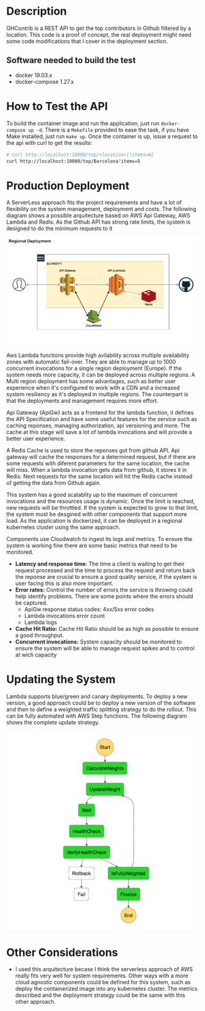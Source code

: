 # Description
GHContrib is a REST API to get the top contributors in Github filtered by a location. This code is a proof of concept, the real deployment might need some code modifications that I cover in the deployment section.

## Software needed to build the test
 * docker 19.03.x
 * docker-compose 1.27.x

# How to Test the API
To build the container image and run the application, just run `docker-compose up -d`. There is a `Makefile` provided to ease the task, if you have Make installed, just run `make up`. Once the container is up, issue a request to the api with curl to get the results:

```bash
# curl http://localhost:10000/top/<location>[?items=N]
curl http://localhost:10000/top/Barcelona?items=5
```

# Production Deployment
A ServerLess approach fits the project requirements and have a lot of flexibility on the system management, deployment and costs. The following diagram shows a possible arquitecture based on AWS Api Gateway, AWS Lambda and Redis. As the Github API has strong rate limits, the system is designed to do the minimum requests to it

![Deployment](docs/Deployment.png)

Aws Lambda functions provide high avilability across multiple availability zones with automatic fail-over. They are able to manage up to 1000 concurrent invocations for a single region deployment (Europe). If the system needs more capacity, it can be deployed across multiple regions. A Multi region deployment has some advantages, such as better user experience when it's configured to work with a CDN and a increased system resiliency as it's deployed in multiple regions. The counterpart is that the deployments and management requires more effort.

Api Gateway (ApiGw) acts as a frontend for the lambda function, it defines the API Specification and have some useful features for the service such as caching reponses, managing authorization, api versioning and more. The cache at this stage will save a lot of lambda invocations and will provide a better user experience.

A Redis Cache is used to store the reponses got from github API. Api gateway will cache the responses for a determined request, but if there are some requests with diferent parameters for the same location, the cache will miss. When a lambda invocation gets data from github, it stores it in Redis. Next requests for the same location will hit the Redis cache instead of getting the data from Github again.

This system has a good scalablity up to the maximum of concurrent invocations and the resources usage is dynamic. Once the limit is reached, new requests will be throttled. If the system is expected to grow to that limit, the system must be desgined with other components that support more load. As the application is dockerized, it can be deployed in a regional kubernetes cluster using the same approach.

Components use Cloudwatch to ingest its logs and metrics. To ensure the system is working fine there are some basic metrics that need to be monitored.
* **Latency and response time**: The time a client is waiting to get their request processed and the time to process the request and return back the reponse are crucial to ensure a good quality service, if the system is user facing this is also more important.
* **Error rates:** Control the number of errors the service is throwing could help identify problems. There are some points where the errors should be captured.
  * ApiGw response status codes: 4xx/5xx error codes
  * Lambda invocations error count
  * Lambda logs
* **Cache Hit Ratio:** Cache Hit Ratio should be as high as possible to ensure a good throughput.
* **Concurrent invocations:** System capacity should be monitored to ensure the system will be able to manage request spikes and to control at wich capacity


# Updating the System
Lambda supports blue/green and canary deployments. To deploy a new version, a good approach could be to deploy a new version of the software and then to define a weighted traffic splitting strategy to do the rollout. This can be fully automated with AWS Step functions. The following diagram shows the complete update strategy.

![Rollout](docs/Rollout.jpg)


# Other Considerations
 * I used this arquitecture becase I think the serverless approach of AWS really fits very well for system requirements. Other ways with a more cloud agnostic components could be defined for this system, such as deploy the containerized image into any kubernetes cluster. The metrics described and the deployment strategy could be the same with this other approach.

